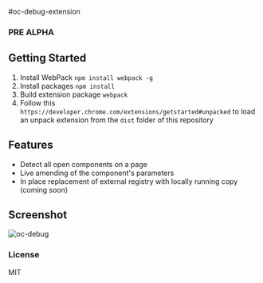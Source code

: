 #oc-debug-extension

### PRE ALPHA

## Getting Started

1. Install WebPack `npm install webpack -g`
2. Install packages `npm install`
3. Build extension package `webpack`
4. Follow this `https://developer.chrome.com/extensions/getstarted#unpacked` to load an unpack extension from the `dist` folder of this repository

## Features
* Detect all open components on a page
* Live amending of the component's parameters 
* In place replacement of external registry with locally running copy (coming soon)

## Screenshot
![oc-debug](images/oc-debug.png)

### License

MIT

